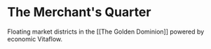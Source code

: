 # The Merchant's Quarter
Floating market districts in the [[The Golden Dominion]] powered by economic Vitaflow.